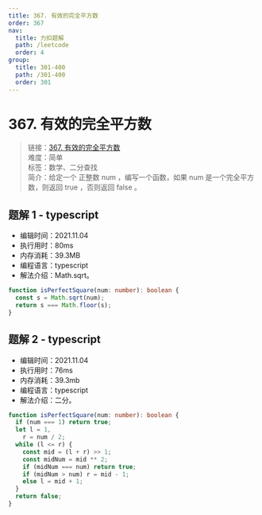 ```yaml
---
title: 367. 有效的完全平方数
order: 367
nav:
  title: 力扣题解
  path: /leetcode
  order: 4
group:
  title: 301-400
  path: /301-400
  order: 301
---
```


# 367. 有效的完全平方数

> 链接：[367. 有效的完全平方数](https://leetcode-cn.com/problems/valid-perfect-square/)  
> 难度：简单  
> 标签：数学、二分查找  
> 简介：给定一个 正整数 num ，编写一个函数，如果 num 是一个完全平方数，则返回 true ，否则返回 false 。

## 题解 1 - typescript

- 编辑时间：2021.11.04
- 执行用时：80ms
- 内存消耗：39.3MB
- 编程语言：typescript
- 解法介绍：Math.sqrt。

```typescript
function isPerfectSquare(num: number): boolean {
  const s = Math.sqrt(num);
  return s === Math.floor(s);
}
```

## 题解 2 - typescript

- 编辑时间：2021.11.04
- 执行用时：76ms
- 内存消耗：39.3mb
- 编程语言：typescript
- 解法介绍：二分。

```typescript
function isPerfectSquare(num: number): boolean {
  if (num === 1) return true;
  let l = 1,
    r = num / 2;
  while (l <= r) {
    const mid = (l + r) >> 1;
    const midNum = mid ** 2;
    if (midNum === num) return true;
    if (midNum > num) r = mid - 1;
    else l = mid + 1;
  }
  return false;
}
```
